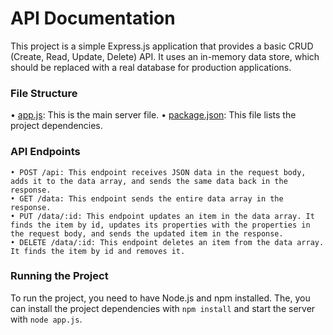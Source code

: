 # API Documentation

This project is a simple Express.js application that provides a basic CRUD (Create, Read, Update, Delete) API. It uses an in-memory data store, which should be replaced with a real database for production applications.

### File Structure

• [app.js](app.js): This is the main server file.
• [package.json](package.json): This file lists the project dependencies.

### API Endpoints

    • POST /api: This endpoint receives JSON data in the request body, adds it to the data array, and sends the same data back in the response.
    • GET /data: This endpoint sends the entire data array in the response.
    • PUT /data/:id: This endpoint updates an item in the data array. It finds the item by id, updates its properties with the properties in the request body, and sends the updated item in the response.
    • DELETE /data/:id: This endpoint deletes an item from the data array. It finds the item by id and removes it.

### Running the Project

To run the project, you need to have Node.js and npm installed. The, you can install the project dependencies with `npm install` and start the server with `node app.js`.